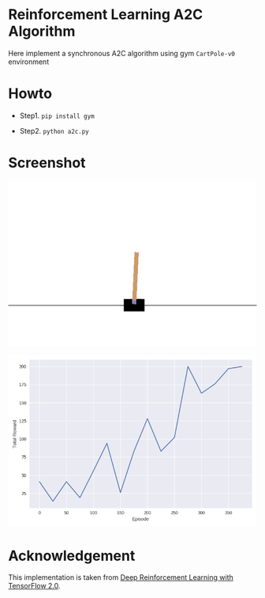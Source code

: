 
# Reinforcement Learning A2C Algorithm

Here implement a synchronous A2C algorithm using gym `CartPole-v0` environment

# Howto

- Step1. `pip install gym`

- Step2. `python a2c.py`


# Screenshot

![](cartpole.gif)

![](reward.png)


# Acknowledgement

This implementation is taken from [Deep Reinforcement Learning with TensorFlow 2.0](http://inoryy.com/post/tensorflow2-deep-reinforcement-learning/).
